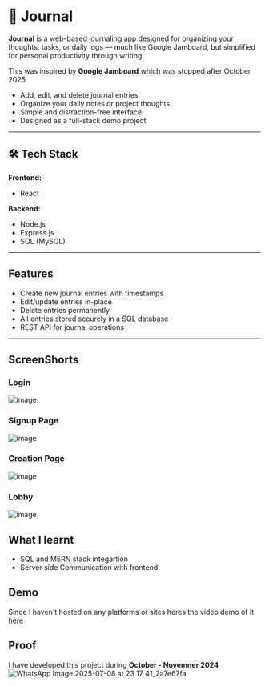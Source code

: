 # 📝 Journal

**Journal** is a web-based journaling app designed for organizing your thoughts, tasks, or daily logs — much like Google Jamboard, but simplified for personal productivity through writing.

This was inspired by **Google Jamboard** which was stopped after October 2025

- Add, edit, and delete journal entries
- Organize your daily notes or project thoughts
- Simple and distraction-free interface
- Designed as a full-stack demo project

---

## 🛠 Tech Stack

**Frontend:**  
- React  
  
**Backend:**  
- Node.js  
- Express.js  
- SQL (MySQL)

---

## Features

- Create new journal entries with timestamps
- Edit/update entries in-place
-  Delete entries permanently
-  All entries stored securely in a SQL database
-  REST API for journal operations

---

## ScreenShorts

### Login
![image](https://github.com/user-attachments/assets/62d797b0-6982-4008-8c82-ea593503caf0)

### Signup Page
![image](https://github.com/user-attachments/assets/3606f87d-e257-4471-84e5-9b471cb1ed12)

### Creation Page
![image](https://github.com/user-attachments/assets/edf43f95-faa2-4e3f-8f36-d71654cfe6a4)

### Lobby
![image](https://github.com/user-attachments/assets/879cbb46-1a26-4fab-8bbd-ad2889ad7f53)

## What I learnt

- SQL and MERN stack integartion
- Server side Communication with frontend

## Demo
Since I haven't hosted on any platforms or sites heres the video demo of it [here](https://drive.google.com/file/d/1lCTUftepvyF9om_Xx0k_Wac5Kxg7y8s9/view?usp=sharing)

## Proof
I have developed this project during **October - Novemner 2024**
![WhatsApp Image 2025-07-08 at 23 17 41_2a7e67fa](https://github.com/user-attachments/assets/09ef33ce-8de2-43ee-86e6-46049657e4ae)
